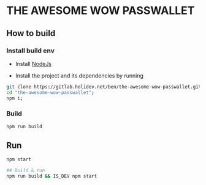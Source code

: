 # THE AWESOME WOW PASSWALLET

## How to build

### Install build env

- Install [NodeJs](https://nodejs.org/)

- Install the project and its dependencies by running

```bash
git clone https://gitlab.holidev.net/ben/the-awesome-wow-passwallet.git;
cd "the-awesome-wow-passwallet";
npm i;
```

### Build

```bash
npm run build
```

## Run

```bash
npm start

## Build & run
npm run build && IS_DEV npm start
```
